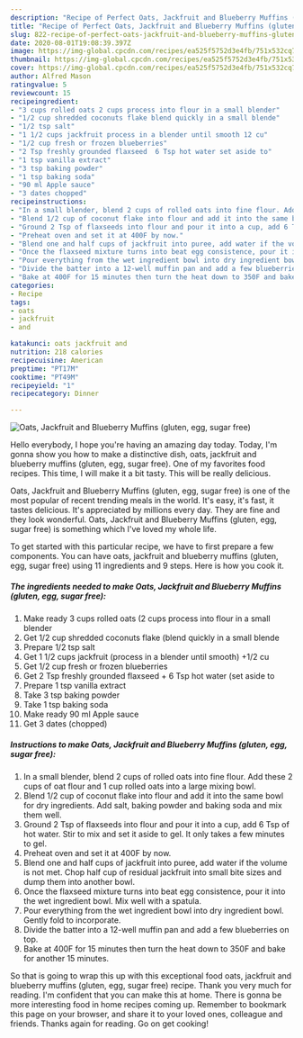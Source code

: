```yaml
---
description: "Recipe of Perfect Oats, Jackfruit and Blueberry Muffins (gluten, egg, sugar free)"
title: "Recipe of Perfect Oats, Jackfruit and Blueberry Muffins (gluten, egg, sugar free)"
slug: 822-recipe-of-perfect-oats-jackfruit-and-blueberry-muffins-gluten-egg-sugar-free
date: 2020-08-01T19:08:39.397Z
image: https://img-global.cpcdn.com/recipes/ea525f5752d3e4fb/751x532cq70/oats-jackfruit-and-blueberry-muffins-gluten-egg-sugar-free-recipe-main-photo.jpg
thumbnail: https://img-global.cpcdn.com/recipes/ea525f5752d3e4fb/751x532cq70/oats-jackfruit-and-blueberry-muffins-gluten-egg-sugar-free-recipe-main-photo.jpg
cover: https://img-global.cpcdn.com/recipes/ea525f5752d3e4fb/751x532cq70/oats-jackfruit-and-blueberry-muffins-gluten-egg-sugar-free-recipe-main-photo.jpg
author: Alfred Mason
ratingvalue: 5
reviewcount: 15
recipeingredient:
- "3 cups rolled oats 2 cups process into flour in a small blender"
- "1/2 cup shredded coconuts flake blend quickly in a small blende"
- "1/2 tsp salt"
- "1 1/2 cups jackfruit process in a blender until smooth 12 cu"
- "1/2 cup fresh or frozen blueberries"
- "2 Tsp freshly grounded flaxseed  6 Tsp hot water set aside to"
- "1 tsp vanilla extract"
- "3 tsp baking powder"
- "1 tsp baking soda"
- "90 ml Apple sauce"
- "3 dates chopped"
recipeinstructions:
- "In a small blender, blend 2 cups of rolled oats into fine flour. Add these 2 cups of oat flour and 1 cup rolled oats into a large mixing bowl."
- "Blend 1/2 cup of coconut flake into flour and add it into the same bowl for dry ingredients. Add salt, baking powder and baking soda and mix them well."
- "Ground 2 Tsp of flaxseeds into flour and pour it into a cup, add 6 Tsp of hot water. Stir to mix and set it aside to gel. It only takes a few minutes to gel."
- "Preheat oven and set it at 400F by now."
- "Blend one and half cups of jackfruit into puree, add water if the volume is not met. Chop half cup of residual jackfruit into small bite sizes and dump them into another bowl."
- "Once the flaxseed mixture turns into beat egg consistence, pour it into the wet ingredient bowl. Mix well with a spatula."
- "Pour everything from the wet ingredient bowl into dry ingredient bowl. Gently fold to incorporate."
- "Divide the batter into a 12-well muffin pan and add a few blueberries on top."
- "Bake at 400F for 15 minutes then turn the heat down to 350F and bake for another 15 minutes."
categories:
- Recipe
tags:
- oats
- jackfruit
- and

katakunci: oats jackfruit and 
nutrition: 218 calories
recipecuisine: American
preptime: "PT17M"
cooktime: "PT49M"
recipeyield: "1"
recipecategory: Dinner

---
```



![Oats, Jackfruit and Blueberry Muffins (gluten, egg, sugar free)](https://img-global.cpcdn.com/recipes/ea525f5752d3e4fb/751x532cq70/oats-jackfruit-and-blueberry-muffins-gluten-egg-sugar-free-recipe-main-photo.jpg)

Hello everybody, I hope you're having an amazing day today. Today, I'm gonna show you how to make a distinctive dish, oats, jackfruit and blueberry muffins (gluten, egg, sugar free). One of my favorites food recipes. This time, I will make it a bit tasty. This will be really delicious.

Oats, Jackfruit and Blueberry Muffins (gluten, egg, sugar free) is one of the most popular of recent trending meals in the world. It's easy, it's fast, it tastes delicious. It's appreciated by millions every day. They are fine and they look wonderful. Oats, Jackfruit and Blueberry Muffins (gluten, egg, sugar free) is something which I've loved my whole life.




To get started with this particular recipe, we have to first prepare a few components. You can have oats, jackfruit and blueberry muffins (gluten, egg, sugar free) using 11 ingredients and 9 steps. Here is how you cook it.

<!--inarticleads1-->

##### The ingredients needed to make Oats, Jackfruit and Blueberry Muffins (gluten, egg, sugar free):

1. Make ready 3 cups rolled oats (2 cups process into flour in a small blender
1. Get 1/2 cup shredded coconuts flake (blend quickly in a small blende
1. Prepare 1/2 tsp salt
1. Get 1 1/2 cups jackfruit (process in a blender until smooth) +1/2 cu
1. Get 1/2 cup fresh or frozen blueberries
1. Get 2 Tsp freshly grounded flaxseed + 6 Tsp hot water (set aside to
1. Prepare 1 tsp vanilla extract
1. Take 3 tsp baking powder
1. Take 1 tsp baking soda
1. Make ready 90 ml Apple sauce
1. Get 3 dates (chopped)




<!--inarticleads2-->

##### Instructions to make Oats, Jackfruit and Blueberry Muffins (gluten, egg, sugar free):

1. In a small blender, blend 2 cups of rolled oats into fine flour. Add these 2 cups of oat flour and 1 cup rolled oats into a large mixing bowl.
1. Blend 1/2 cup of coconut flake into flour and add it into the same bowl for dry ingredients. Add salt, baking powder and baking soda and mix them well.
1. Ground 2 Tsp of flaxseeds into flour and pour it into a cup, add 6 Tsp of hot water. Stir to mix and set it aside to gel. It only takes a few minutes to gel.
1. Preheat oven and set it at 400F by now.
1. Blend one and half cups of jackfruit into puree, add water if the volume is not met. Chop half cup of residual jackfruit into small bite sizes and dump them into another bowl.
1. Once the flaxseed mixture turns into beat egg consistence, pour it into the wet ingredient bowl. Mix well with a spatula.
1. Pour everything from the wet ingredient bowl into dry ingredient bowl. Gently fold to incorporate.
1. Divide the batter into a 12-well muffin pan and add a few blueberries on top.
1. Bake at 400F for 15 minutes then turn the heat down to 350F and bake for another 15 minutes.




So that is going to wrap this up with this exceptional food oats, jackfruit and blueberry muffins (gluten, egg, sugar free) recipe. Thank you very much for reading. I'm confident that you can make this at home. There is gonna be more interesting food in home recipes coming up. Remember to bookmark this page on your browser, and share it to your loved ones, colleague and friends. Thanks again for reading. Go on get cooking!
